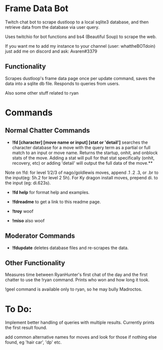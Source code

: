 # Frame Data Bot
Twitch chat bot to scrape dustloop to a local sqlite3 database, and then retrieve data from the database via user query.

Uses twitchio for bot functions and bs4 (Beautiful Soup) to scrape the web.

If you want me to add my instance to your channel (user: whattheBOTdoin) just add me on discord and ask: Avaren#3379


## Functionality

Scrapes dustloop's frame data page once per update command, saves the data into a sqlite db file.  Responds to queries from users.

Also some other stuff related to ryan


# Commands

## Normal Chatter Commands

- **!fd [character] [move name or input] [stat or 'detail']** searches the character database for a move with the query term as a partial or full match to an input or move name.  Returns the startup, onhit, and onblock stats of the move.  Adding a stat will pull for that stat specifically (onhit, recovery, etc) or adding 'detail' will output the full data of the move.**

Note on !fd:  for level 1/2/3 of nago/goldlewis moves, append .1 .2 .3, or .br to the input(eg: 5h.2 for level 2 5h). For Ky dragon install moves, prepend di. to the input (eg: di.623s).

- **!fd help** for format help and examples.

- **!fdreadme** to get a link to this readme page.

- **!troy** woof
- **!miso** also woof


## Moderator Commands

- **!fdupdate** deletes database files and re-scrapes the data.


## Other Functionality

Measures time between RyanHunter's first chat of the day and the first chatter to use the !ryan command.  Prints who won and how long it took.

!geel command is available only to ryan, so he may bully Madroctos.



# To Do:

Implement better handling of queries with multiple results.  Currently prints the first result found.

add common alternative names for moves and look for those if nothing else found, eg 'hair car', 'dp' etc.
